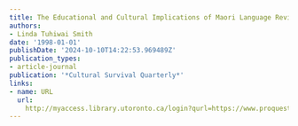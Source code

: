 ```yaml
---
title: The Educational and Cultural Implications of Maori Language Revitalization
authors:
- Linda Tuhiwai Smith
date: '1998-01-01'
publishDate: '2024-10-10T14:22:53.969489Z'
publication_types:
- article-journal
publication: '*Cultural Survival Quarterly*'
links:
- name: URL
  url: 
    http://myaccess.library.utoronto.ca/login?qurl=https://www.proquest.com/docview/62303669?accountid=14771&bdid=38382&_bd=NRRcnj0Fi5dXGuOJr%2Fi8MswhaAE%3D
---
```


